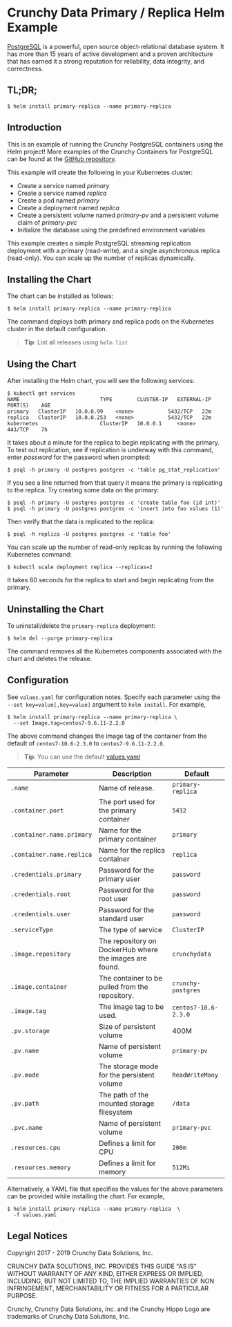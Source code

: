 Crunchy Data Primary / Replica Helm Example
=======

[PostgreSQL](https://postgresql.org) is a powerful, open source object-relational database system. It has more than 15 years of active development and a proven architecture that has earned it a strong reputation for reliability, data integrity, and correctness.


TL;DR;
------

```console
$ helm install primary-replica --name primary-replica
```

Introduction
------------

This is an example of running the Crunchy PostgreSQL containers using the Helm project! More examples of the Crunchy Containers for PostgreSQL can be found at the [GitHub repository](https://github.com/CrunchyData/crunchy-containers).

This example will create the following in your Kubernetes cluster:

 * Create a service named *primary*
 * Create a service named *replica*
 * Create a pod named *primary*
 * Create a deployment named *replica*
 * Create a persistent volume named *primary-pv* and a persistent volume claim of *primary-pvc*
 * Initialize the database using the predefined environment variables

This example creates a simple PostgreSQL streaming replication deployment with a primary (read-write), and a single asynchronous replica (read-only). You can scale up the number of replicas dynamically.

Installing the Chart
--------------------

The chart can be installed as follows:

```console
$ helm install primary-replica --name primary-replica
```

The command deploys both primary and replica pods on the Kubernetes cluster in the default configuration.

> **Tip**: List all releases using `helm list`

Using the Chart
----------------------

After installing the Helm chart, you will see the following services:
```console
$ kubectl get services
NAME                          TYPE        CLUSTER-IP   EXTERNAL-IP      PORT(S)    AGE
primary   ClusterIP   10.0.0.99    <none>           5432/TCP   22m
replica   ClusterIP   10.0.0.253   <none>           5432/TCP   22m
kubernetes                    ClusterIP   10.0.0.1     <none>           443/TCP    7h
```

It takes about a minute for the replica to begin replicating with the
primary.  To test out replication, see if replication is underway
with this command, enter *password* for the password when prompted:

```console
$ psql -h primary -U postgres postgres -c 'table pg_stat_replication'
```

If you see a line returned from that query it means the primary is replicating
to the replica.  Try creating some data on the primary:

```console
$ psql -h primary -U postgres postgres -c 'create table foo (id int)'
$ psql -h primary -U postgres postgres -c 'insert into foo values (1)'
```

Then verify that the data is replicated to the replica:

```console
$ psql -h replica -U postgres postgres -c 'table foo'
```

You can scale up the number of read-only replicas by running
the following Kubernetes command:

```console
$ kubectl scale deployment replica --replicas=2
```

It takes 60 seconds for the replica to start and begin replicating
from the primary.

Uninstalling the Chart
----------------------

To uninstall/delete the `primary-replica` deployment:

```console
$ helm del --purge primary-replica
```

The command removes all the Kubernetes components associated with the chart and deletes the release.

Configuration
-------------

See `values.yaml` for configuration notes. Specify each parameter using the `--set key=value[,key=value]` argument to `helm install`. For example,

```console
$ helm install primary-replica --name primary-replica \
  --set Image.tag=centos7-9.6.11-2.2.0
```

The above command changes the image tag of the container from the default of `centos7-10.6-2.3.0` to `centos7-9.6.11-2.2.0`.

> **Tip**: You can use the default [values.yaml](values.yaml)

| Parameter                  | Description                        | Default                                                    |
| -----------------------    | ---------------------------------- | ---------------------------------------------------------- |
| `.name`                 | Name of release.                 | `primary-replica`                                        |
| `.container.port`        | The port used for the primary container      | `5432`                                                      |
| `.container.name.primary`        | Name for the primary container      | `primary`                                                      |
| `.container.name.replica`        | Name for the replica container      | `replica`                                                      |
| `.credentials.primary`                | Password for the primary user    | `password`                                                      |
| `.credentials.root`            | Password for the root user        | `password`                                                      |
| `.credentials.user`            | Password for the standard user   | `password`                                                      |
| `.serviceType`      | The type of service      | `ClusterIP`               
| `.image.repository` | The repository on DockerHub where the images are found.    | `crunchydata`                                           |
| `.image.container` | The container to be pulled from the repository.    | `crunchy-postgres`                                                    |
| `.image.tag` | The image tag to be used.    | `centos7-10.6-2.3.0`                                                    |
| `.pv.storage` | Size of persistent volume     | 400M                                                    |
| `.pv.name` | Name of persistent volume    | `primary-pv`                                                    |
| `.pv.mode` | The storage mode for the persistent volume    | `ReadWriteMany`                                                    |
| `.pv.path` | The path of the mounted storage filesystem    | `/data`                                                    |
| `.pvc.name` | Name of persistent volume    | `primary-pvc`                                                    |
| `.resources.cpu` | Defines a limit for CPU    | `200m`                                                    |
| `.resources.memory` | Defines a limit for memory    | `512Mi`                                                    |

Alternatively, a YAML file that specifies the values for the above parameters can be provided while installing the chart. For example,

```console
$ helm install primary-replica --name primary-replica  \
  -f values.yaml
```

Legal Notices
-------------

Copyright 2017 - 2019 Crunchy Data Solutions, Inc.

CRUNCHY DATA SOLUTIONS, INC. PROVIDES THIS GUIDE "AS IS" WITHOUT WARRANTY OF ANY KIND, EITHER EXPRESS OR IMPLIED, INCLUDING, BUT NOT LIMITED TO, THE IMPLIED WARRANTIES OF NON INFRINGEMENT, MERCHANTABILITY OR FITNESS FOR A PARTICULAR PURPOSE.

Crunchy, Crunchy Data Solutions, Inc. and the Crunchy Hippo Logo are trademarks of Crunchy Data Solutions, Inc.
